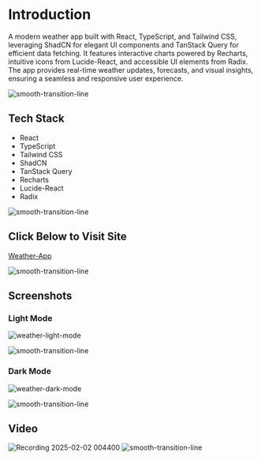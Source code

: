 
# Introduction

A modern weather app built with React, TypeScript, and Tailwind CSS, leveraging ShadCN for elegant UI components and TanStack Query for efficient data fetching. It features interactive charts powered by Recharts, intuitive icons from Lucide-React, and accessible UI elements from Radix. The app provides real-time weather updates, forecasts, and visual insights, ensuring a seamless and responsive user experience.

![smooth-transition-line](https://github.com/user-attachments/assets/a58f09b8-93d2-4c59-9683-85789d0a769e)


## Tech Stack

- React
- TypeScript
- Tailwind CSS
- ShadCN 
- TanStack Query 
- Recharts
- Lucide-React
- Radix

![smooth-transition-line](https://github.com/user-attachments/assets/b7a56b25-8afa-461a-b6fe-8e2db4c95b05)



## Click Below to Visit Site

[Weather-App](https://weather-app-prakhar-saxena-s-projects.vercel.app/)

![smooth-transition-line](https://github.com/user-attachments/assets/012733cf-715b-43bc-a1ca-9605caa67e2b)


## Screenshots


### Light Mode
![weather-light-mode](https://github.com/user-attachments/assets/89173c32-747b-4520-a5e4-7d0644472c45)

![smooth-transition-line](https://github.com/user-attachments/assets/fe2fd34e-d601-4c17-9b08-82e1ad24100f)

### Dark Mode
![weather-dark-mode](https://github.com/user-attachments/assets/e8d94e41-c7fd-4c60-92c2-6ad1dbaf47fb)


![smooth-transition-line](https://github.com/user-attachments/assets/3b4a8730-370b-4512-8a4d-500f1246ac63)


## Video

![Recording 2025-02-02 004400](https://github.com/user-attachments/assets/e4c0af30-86b8-4020-a0e9-54f8f18249b0)
![smooth-transition-line](https://github.com/user-attachments/assets/ad2c3d3f-be42-4c02-8e39-4d4d1e130e83)

